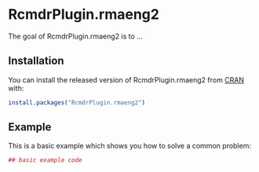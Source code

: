 # RcmdrPlugin.rmaeng2

The goal of RcmdrPlugin.rmaeng2 is to ...

## Installation

You can install the released version of RcmdrPlugin.rmaeng2 from [CRAN](https://CRAN.R-project.org) with:

``` r
install.packages("RcmdrPlugin.rmaeng2")
```

## Example

This is a basic example which shows you how to solve a common problem:

``` r
## basic example code
```

